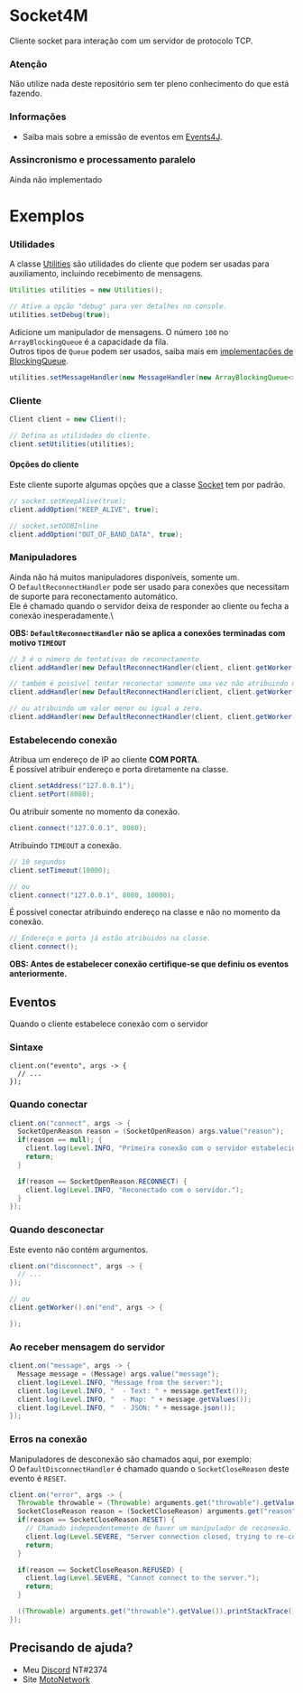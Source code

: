 # Socket4M
Cliente socket para interação com um servidor de protocolo TCP.

### Atenção
Não utilize nada deste repositório sem ter pleno conhecimento do que está fazendo.

### Informações
  - Saiba mais sobre a emissão de eventos em [Events4J](https://github.com/theShadow89/Events4J).
  
### Assincronismo e processamento paralelo
Ainda não implementado
  
# Exemplos
### Utilidades
A classe [Utilities](https://github.com/MotoCrack/Socket4M/blob/master/src/main/java/me/devnatan/socket4m/client/Utilities.java) são utilidades do cliente que podem ser usadas para auxiliamento, incluindo recebimento de mensagens.

```java
Utilities utilities = new Utilities();

// Ative a opção "debug" para ver detalhes no console.
utilities.setDebug(true);
```

Adicione um manipulador de mensagens. 
O número `100` no `ArrayBlockingQueue` é a capacidade da fila.\
Outros tipos de `Queue` podem ser usados, saiba mais em [implementações de BlockingQueue](https://docs.oracle.com/javase/8/docs/api/java/util/concurrent/BlockingQueue.html).
```java
utilities.setMessageHandler(new MessageHandler(new ArrayBlockingQueue<>(100)));
```

### Cliente
```java
Client client = new Client();

// Defina as utilidades do cliente.
client.setUtilities(utilities);
```

#### Opções do cliente
Este cliente suporte algumas opções que a classe [Socket](https://docs.oracle.com/javase/8/docs/api/java/net/Socket.html) tem por padrão.
```java
// socket.setKeepAlive(true);
client.addOption("KEEP_ALIVE", true);

// socket.setOOBInline
client.addOption("OUT_OF_BAND_DATA", true);
```

### Manipuladores
Ainda não há muitos manipuladores disponíveis, somente um.\
O `DefaultReconnectHandler` pode ser usado para conexões que necessitam de suporte para reconectamento automático.\
Ele é chamado quando o servidor deixa de responder ao cliente ou fecha a conexão inesperadamente.\

**OBS: `DefaultReconnectHandler` não se aplica a conexões terminadas com motivo `TIMEOUT`**
```java
// 3 é o número de tentativas de reconectamento
client.addHandler(new DefaultReconnectHandler(client, client.getWorker(), 3));

// também é possível tentar reconectar somente uma vez não atribuindo nenhum valor
client.addHandler(new DefaultReconnectHandler(client, client.getWorker()));

// ou atribuindo um valor menor ou igual a zero.
client.addHandler(new DefaultReconnectHandler(client, client.getWorker(), 0));
```

### Estabelecendo conexão
Atribua um endereço de IP ao cliente **COM PORTA**.\
É possível atribuir endereço e porta diretamente na classe.
```java
client.setAddress("127.0.0.1");
client.setPort(8080);
```

Ou atribuir somente no momento da conexão.
```java
client.connect("127.0.0.1", 8080);
```

Atribuindo `TIMEOUT` a conexão.
```java
// 10 segundos
client.setTimeout(10000);

// ou
client.connect("127.0.0.1", 8080, 10000);
```

É possível conectar atribuindo endereço na classe e não no momento da conexão.
```java
// Endereço e porta já estão atribuidos na classe.
client.connect();
```
**OBS: Antes de estabelecer conexão certifique-se que definiu os eventos anteriormente.**

## Eventos
Quando o cliente estabelece conexão com o servidor

### Sintaxe
```
client.on("evento", args -> {
  // ...
});
```
### Quando conectar
```java
client.on("connect", args -> {
  SocketOpenReason reason = (SocketOpenReason) args.value("reason");
  if(reason == null); {
    client.log(Level.INFO, "Primeira conexão com o servidor estabelecida.");
    return;
  }

  if(reason == SocketOpenReason.RECONNECT) {
    client.log(Level.INFO, "Reconectado com o servidor.");
  }
});
```

### Quando desconectar
Este evento não contém argumentos.
```java
client.on("disconnect", args -> {
  // ...
});

// ou
client.getWorker().on("end", args -> {

});
```

### Ao receber mensagem do servidor
```java
client.on("message", args -> {
  Message message = (Message) args.value("message");
  client.log(Level.INFO, "Message from the server:");
  client.log(Level.INFO, "  - Text: " + message.getText());
  client.log(Level.INFO, "  - Map: " + message.getValues());
  client.log(Level.INFO, "  - JSON: " + message.json());
});
```

### Erros na conexão
Manipuladores de desconexão são chamados aqui, por exemplo:\
O `DefaultDisconnectHandler` é chamado quando o `SocketCloseReason` deste evento é `RESET`.
```java
client.on("error", args -> {
  Throwable throwable = (Throwable) arguments.get("throwable").getValue();
  SocketCloseReason reason = (SocketCloseReason) arguments.get("reason").getValue();
  if(reason == SocketCloseReason.RESET) {
    // Chamado independentemente de haver um manipulador de reconexão.
    client.log(Level.SEVERE, "Server connection closed, trying to re-connect");
    return;
  }

  if(reason == SocketCloseReason.REFUSED) {
    client.log(Level.SEVERE, "Cannot connect to the server.");
    return;
  }

  ((Throwable) arguments.get("throwable").getValue()).printStackTrace();
});
```
  
## Precisando de ajuda?
  - Meu [Discord](https://discordapp.com) NT#2374
  - Site [MotoNetwork](https://motocrack.net)
